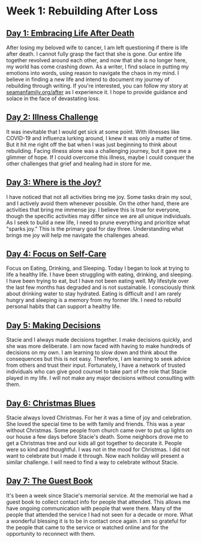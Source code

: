 # Week 1: Rebuilding After Loss

## [Day 1: Embracing Life After Death](01.md)

After losing my beloved wife to cancer, I am left questioning if there is life after death. I cannot fully grasp the
fact that she is gone. Our entire life together revolved around each other, and now that she is no longer here, my world
has come crashing down.  As a writer, I find solace in putting my emotions into words, using reason to navigate the
chaos in my mind. I believe in finding a new life and intend to document my journey of rebuilding through writing. If
you're interested, you can follow my story at [seamanfamily.org/after](https://seamanfamily.org/after) as I experience
it. I hope to provide guidance and solace in the face of devastating loss.


## [Day 2: Illness Challenge](02.md)

It was inevitable that I would get sick at some point. With illnesses like COVID-19 and influenza lurking around, I knew
it was only a matter of time. But it hit me right off the bat when I was just beginning to think about rebuilding.
Facing illness alone was a challenging journey, but it gave me a glimmer of hope. If I could overcome this illness,
maybe I could conquer the other challenges that grief and healing had in store for me.


## [Day 3: Where is the Joy?](03.md)

I have noticed that not all activities bring me joy. Some tasks drain my soul, and I actively avoid them whenever
possible. On the other hand, there are activities that bring me immense joy. I believe this is true for everyone, though
the specific activities may differ since we are all unique individuals. As I seek to build a new life, I need to prune
everything and prioritize what "sparks joy." This is the primary goal for day three. Understanding what brings me joy
will help me navigate the challenges ahead.


## [Day 4: Focus on Self-Care](04.md) 

Focus on Eating, Drinking, and Sleeping.  Today I began to look at trying to life a healthy life.  I have been
struggling with eating, drinking, and sleeping.  I have been trying to eat, but I have not been eating well.  My lifestyle
over the last few months has degraded and is not sustainable.  I consciously think about drinking water to stay hydrated. 
Eating is difficult and I am rarely hungry and sleeping is a memory from my former life.  I need to rebuild personal habits
that can support a healthy life.


## [Day 5: Making Decisions](05.md)

Stacie and I always made decisions together. I make decisions quickly, and she was more deliberate.  I am now faced with
having to make hundreds of decisions on my own.  I am learning to slow down and think about the consequences but this is not
easy.  Therefore, I am learning to seek advice from others and trust their input.  Fortunately, I have a network of trusted
individuals who can give good counsel to take part of the role that Stacie played in my life.  I will not make any major 
decisions without consulting with them.


## [Day 6: Christmas Blues](06.md)

Stacie always loved Christmas. For her it was a time of joy and celebration.  She loved the special time to be with
family and friends. This was a year without Christmas.  Some people from church came over to put up lights on our house a
few days before Stacie's death.  Some neighbors drove me to get a Christmas tree and our kids all got together to decorate it.
People were so kind and thoughtful.  I was not in the mood for Christmas.  I did not want to celebrate but I made it through.
Now each holiday will present a similar challenge.  I will need to find a way to celebrate without Stacie.


## [Day 7: The Guest Book](07.md)

It's been a week since Stacie's memorial service.  At the memorial we had a guest book to collect contact info
for people that attended.  This allows me have ongoing communication with people that were there.  Many of the people
that attended the service I had not seen for a decade or more.   What a wonderful blessing it is to be in contact once
again. I am so grateful for the people that came to the service or watched online and for the opportunity to reconnect with them.


